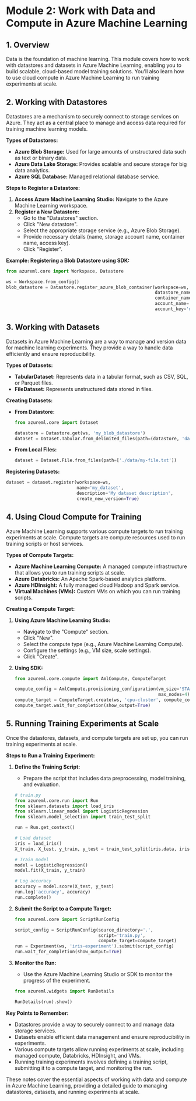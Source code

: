 # Module 2: Work with Data and Compute in Azure Machine Learning

## 1. Overview
Data is the foundation of machine learning. This module covers how to work with datastores and datasets in Azure Machine Learning, enabling you to build scalable, cloud-based model training solutions. You'll also learn how to use cloud compute in Azure Machine Learning to run training experiments at scale.

## 2. Working with Datastores
Datastores are a mechanism to securely connect to storage services on Azure. They act as a central place to manage and access data required for training machine learning models.

**Types of Datastores:**
- **Azure Blob Storage:** Used for large amounts of unstructured data such as text or binary data.
- **Azure Data Lake Storage:** Provides scalable and secure storage for big data analytics.
- **Azure SQL Database:** Managed relational database service.

**Steps to Register a Datastore:**
1. **Access Azure Machine Learning Studio:** Navigate to the Azure Machine Learning workspace.
2. **Register a New Datastore:**
   - Go to the "Datastores" section.
   - Click "New datastore".
   - Select the appropriate storage service (e.g., Azure Blob Storage).
   - Provide necessary details (name, storage account name, container name, access key).
   - Click "Register".

**Example: Registering a Blob Datastore using SDK:**
```python
from azureml.core import Workspace, Datastore

ws = Workspace.from_config()
blob_datastore = Datastore.register_azure_blob_container(workspace=ws,
                                                         datastore_name='my_blob_datastore',
                                                         container_name='my-container',
                                                         account_name='my-account',
                                                         account_key='my-key')
```

## 3. Working with Datasets
Datasets in Azure Machine Learning are a way to manage and version data for machine learning experiments. They provide a way to handle data efficiently and ensure reproducibility.

**Types of Datasets:**
- **TabularDataset:** Represents data in a tabular format, such as CSV, SQL, or Parquet files.
- **FileDataset:** Represents unstructured data stored in files.

**Creating Datasets:**
- **From Datastore:**
  ```python
  from azureml.core import Dataset

  datastore = Datastore.get(ws, 'my_blob_datastore')
  dataset = Dataset.Tabular.from_delimited_files(path=(datastore, 'data/my-data.csv'))
  ```
- **From Local Files:**
  ```python
  dataset = Dataset.File.from_files(path=['./data/my-file.txt'])
  ```

**Registering Datasets:**
```python
dataset = dataset.register(workspace=ws,
                           name='my_dataset',
                           description='My dataset description',
                           create_new_version=True)
```

## 4. Using Cloud Compute for Training
Azure Machine Learning supports various compute targets to run training experiments at scale. Compute targets are compute resources used to run training scripts or host services.

**Types of Compute Targets:**
- **Azure Machine Learning Compute:** A managed compute infrastructure that allows you to run training scripts at scale.
- **Azure Databricks:** An Apache Spark-based analytics platform.
- **Azure HDInsight:** A fully managed cloud Hadoop and Spark service.
- **Virtual Machines (VMs):** Custom VMs on which you can run training scripts.

**Creating a Compute Target:**
1. **Using Azure Machine Learning Studio:**
   - Navigate to the "Compute" section.
   - Click "New".
   - Select the compute type (e.g., Azure Machine Learning Compute).
   - Configure the settings (e.g., VM size, scale settings).
   - Click "Create".

2. **Using SDK:**
   ```python
   from azureml.core.compute import AmlCompute, ComputeTarget

   compute_config = AmlCompute.provisioning_configuration(vm_size='STANDARD_D2_V2',
                                                          max_nodes=4)
   compute_target = ComputeTarget.create(ws, 'cpu-cluster', compute_config)
   compute_target.wait_for_completion(show_output=True)
   ```

## 5. Running Training Experiments at Scale
Once the datastores, datasets, and compute targets are set up, you can run training experiments at scale.

**Steps to Run a Training Experiment:**
1. **Define the Training Script:**
   - Prepare the script that includes data preprocessing, model training, and evaluation.
   ```python
   # train.py
   from azureml.core.run import Run
   from sklearn.datasets import load_iris
   from sklearn.linear_model import LogisticRegression
   from sklearn.model_selection import train_test_split

   run = Run.get_context()

   # Load dataset
   iris = load_iris()
   X_train, X_test, y_train, y_test = train_test_split(iris.data, iris.target, test_size=0.2, random_state=42)

   # Train model
   model = LogisticRegression()
   model.fit(X_train, y_train)

   # Log accuracy
   accuracy = model.score(X_test, y_test)
   run.log('accuracy', accuracy)
   run.complete()
   ```

2. **Submit the Script to a Compute Target:**
   ```python
   from azureml.core import ScriptRunConfig

   script_config = ScriptRunConfig(source_directory='.',
                                   script='train.py',
                                   compute_target=compute_target)
   run = Experiment(ws, 'iris-experiment').submit(script_config)
   run.wait_for_completion(show_output=True)
   ```

3. **Monitor the Run:**
   - Use the Azure Machine Learning Studio or SDK to monitor the progress of the experiment.
   ```python
   from azureml.widgets import RunDetails

   RunDetails(run).show()
   ```

**Key Points to Remember:**
- Datastores provide a way to securely connect to and manage data storage services.
- Datasets enable efficient data management and ensure reproducibility in experiments.
- Various compute targets allow running experiments at scale, including managed compute, Databricks, HDInsight, and VMs.
- Running training experiments involves defining a training script, submitting it to a compute target, and monitoring the run.

These notes cover the essential aspects of working with data and compute in Azure Machine Learning, providing a detailed guide to managing datastores, datasets, and running experiments at scale.
